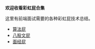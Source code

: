 **欢迎收看彩虹屁合集**

这里有前端面试需要的各种彩虹屁技术总结。

- [算法屁](Interview/README.md)
- [八股文屁](./Eight_legged_essay/README.md)
- [面经屁](Algorithm/README.md)
